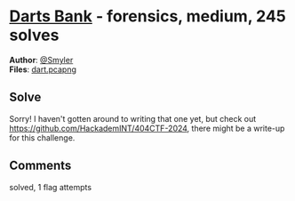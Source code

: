[Darts Bank](challenge_files/README.md) - forensics, medium, 245 solves
===

**Author**: [@Smyler](https://github.com/SmylerMC)    
**Files**: [dart.pcapng](https://www.narthorn.com/ctf/404CTF-2024/challenge_files/Investigation%20num%C3%A9rique/Darts%20Bank/dart.pcapng)

## Solve

Sorry! I haven't gotten around to writing that one yet, but check out https://github.com/HackademINT/404CTF-2024, there might be a write-up for this challenge.

## Comments

solved, 1 flag attempts